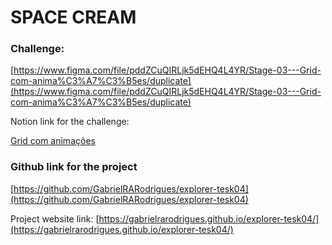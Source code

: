 # SPACE CREAM

### Challenge:

[https://www.figma.com/file/pddZCuQIRLjk5dEHQ4L4YR/Stage-03---Grid-com-anima%C3%A7%C3%B5es/duplicate](https://www.figma.com/file/pddZCuQIRLjk5dEHQ4L4YR/Stage-03---Grid-com-anima%C3%A7%C3%B5es/duplicate)

Notion link for the challenge: 

[Grid com animações](https://www.notion.so/Grid-com-anima-es-5ea8b6051189446ebcda9914f7ac4dc9)

### Github link for the project

[https://github.com/GabrielRARodrigues/explorer-tesk04](https://github.com/GabrielRARodrigues/explorer-tesk04)

Project website link: [https://gabrielrarodrigues.github.io/explorer-tesk04/](https://gabrielrarodrigues.github.io/explorer-tesk04/)

